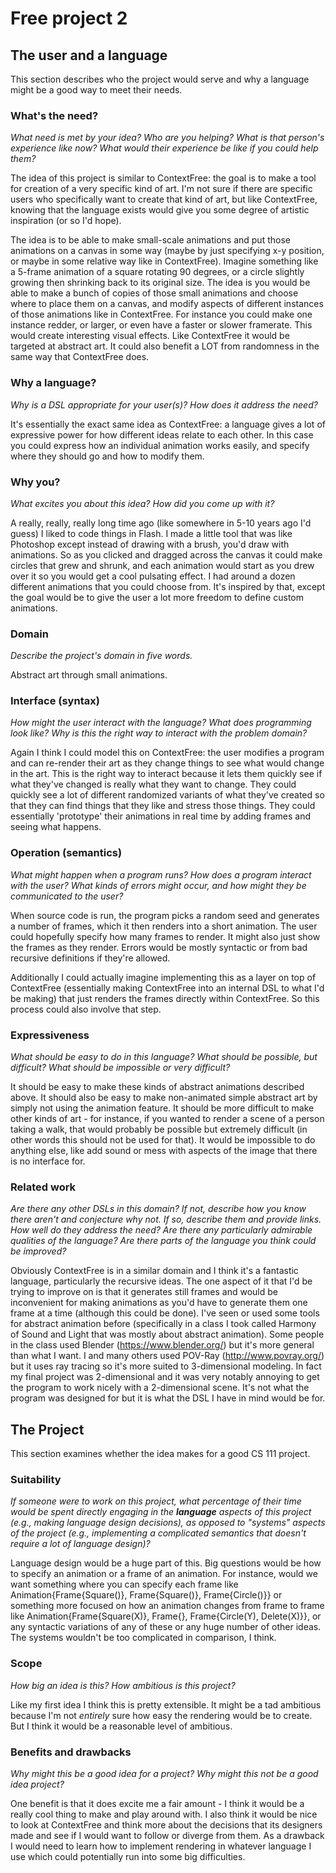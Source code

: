 # Free project 2


## The user and a language
This section describes who the project would serve and why a language might be a
good way to meet their needs.


### What's the need?
_What need is met by your idea? Who are you helping? What is that person's
experience like now? What would their experience be like if you could help 
them?_

The idea of this project is similar to ContextFree: the goal is to make a tool for creation of a very specific kind of art. I'm not sure if there are specific users who specifically want to create that kind of art, but like ContextFree, knowing that the language exists would give you some degree of artistic inspiration (or so I'd hope). 

The idea is to be able to make small-scale animations and put those animations on a canvas in some way (maybe by just specifying x-y position, or maybe in some relative way like in ContextFree). Imagine something like a 5-frame animation of a square rotating 90 degrees, or a circle slightly growing then shrinking back to its original size. The idea is you would be able to make a bunch of copies of those small animations and choose where to place them on a canvas, and modify aspects of different instances of those animations like in ContextFree. For instance you could make one instance redder, or larger, or even have a faster or slower framerate. This would create interesting visual effects. Like ContextFree it would be targeted at abstract art. It could also benefit a LOT from randomness in the same way that ContextFree does.

### Why a language?
_Why is a DSL appropriate for your user(s)? How does it address the need?_

It's essentially the exact same idea as ContextFree: a language gives a lot of expressive power for how different ideas relate to each other. In this case you could express how an individual animation works easily, and specify where they should go and how to modify them.

### Why you?
_What excites you about this idea? How did you come up with it?_

A really, really, really long time ago (like somewhere in 5-10 years ago I'd guess) I liked to code things in Flash. I made a little tool that was like Photoshop except instead of drawing with a brush, you'd draw with animations. So as you clicked and dragged across the canvas it could make circles that grew and shrunk, and each animation would start as you drew over it so you would get a cool pulsating effect. I had around a dozen different animations that you could choose from. It's inspired by that, except the goal would be to give the user a lot more freedom to define custom animations.

### Domain
_Describe the project's domain in five words._

Abstract art through small animations.

### Interface (syntax)
_How might the user interact with the language? What does programming look 
like? Why is this the right way to interact with the problem domain?_ 

Again I think I could model this on ContextFree: the user modifies a program and can re-render their art as they change things to see what would change in the art. This is the right way to interact because it lets them quickly see if what they've changed is really what they want to change. They could quickly see a lot of different randomized variants of what they've created so that they can find things that they like and stress those things. They could essentially 'prototype' their animations in real time by adding frames and seeing what happens. 

### Operation (semantics)
_What might happen when a program runs? How does a program interact with the
user? What kinds of errors might occur, and how might they be communicated to
the user?_

When source code is run, the program picks a random seed and generates a number of frames, which it then renders into a short animation. The user could hopefully specify how many frames to render. It might also just show the frames as they render. Errors would be mostly syntactic or from bad recursive definitions if they're allowed.

Additionally I could actually imagine implementing this as a layer on top of ContextFree (essentially making ContextFree into an internal DSL to what I'd be making) that just renders the frames directly within ContextFree. So this process could also involve that step.

### Expressiveness
_What should be easy to do in this language? What should be possible, but
difficult? What should be impossible or very difficult?_

It should be easy to make these kinds of abstract animations described above. It should also be easy to make non-animated simple abstract art by simply not using the animation feature. It should be more difficult to make other kinds of art - for instance, if you wanted to render a scene of a person taking a walk, that would probably be possible but extremely difficult (in other words this should not be used for that). It would be impossible to do anything else, like add sound or mess with aspects of the image that there is no interface for.

### Related work
_Are there any other DSLs in this domain? If not, describe how you know there
aren't and conjecture why not. If so, describe them and provide links. How well 
do they address the need? Are there any particularly admirable qualities of the
language? Are there parts of the language you think could be improved?_

Obviously ContextFree is in a similar domain and I think it's a fantastic language, particularly the recursive ideas. The one aspect of it that I'd be trying to improve on is that it generates still frames and would be inconvenient for making animations as you'd have to generate them one frame at a time (although this could be done). I've seen or used some tools for abstract animation before (specifically in a class I took called Harmony of Sound and Light that was mostly about abstract animation). Some people in the class used Blender (<https://www.blender.org/>) but it's more general than what I want. I and many others used POV-Ray (<http://www.povray.org/>) but it uses ray tracing so it's more suited to 3-dimensional modeling. In fact my final project was 2-dimensional and it was very notably annoying to get the program to work nicely with a 2-dimensional scene. It's not what the program was designed for but it is what the DSL I have in mind would be for.

## The Project
This section examines whether the idea makes for a good CS 111 project.


### Suitability
_If someone were to work on this project, what percentage of their time would be
spent directly engaging in the **language** aspects of this project (e.g.,
making language design decisions), as opposed to "systems" aspects of the
project (e.g., implementing a complicated semantics that doesn't require a lot
of language design)?_

Language design would be a huge part of this. Big questions would be how to specify an animation or a frame of an animation. For instance, would we want something where you can specify each frame like Animation{Frame{Square()}, Frame{Square()}, Frame{Circle()}} or something more focused on how an animation changes from frame to frame like Animation{Frame{Square(X)}, Frame{}, Frame{Circle(Y), Delete(X)}}, or any syntactic variations of any of these or any huge number of other ideas. The systems wouldn't be too complicated in comparison, I think.

### Scope
_How big an idea is this? How ambitious is this project?_

Like my first idea I think this is pretty extensible. It might be a tad ambitious because I'm not _entirely_ sure how easy the rendering would be to create. But I think it would be a reasonable level of ambitious.

### Benefits and drawbacks
_Why might this be a good idea for a project? Why might this not be a good idea 
project?_

One benefit is that it does excite me a fair amount - I think it would be a really cool thing to make and play around with. I also think it would be nice to look at ContextFree and think more about the decisions that its designers made and see if I would want to follow or diverge from them. As a drawback I would need to learn how to implement rendering in whatever language I use which could potentially run into some big difficulties.

